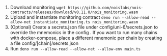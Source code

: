 1. Download monitoring
   `wget https://github.com/noislabs/nois-contracts/releases/download/v0.11.0/nois_monitoring.wasm`
2. Upload and instantiate monitoring contract
   `deno run --allow-read --allow-net instantiate_monitoring.ts nois_monitoring.wasm`
3. (Optional) Create a secrets.json file under config/uni-6/secrets.json to override the mnemonics
   in the config . If you want to run many chains with docker-compose, place a different mnemonic
   per chain by creating a file config/[chain]/secrets.json
4. Run `deno run --allow-read --allow-net --allow-env main.ts`
